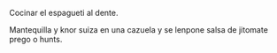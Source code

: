 Cocinar el espagueti al dente.

Mantequilla y knor suiza en una cazuela y se lenpone salsa de jitomate prego o hunts.
